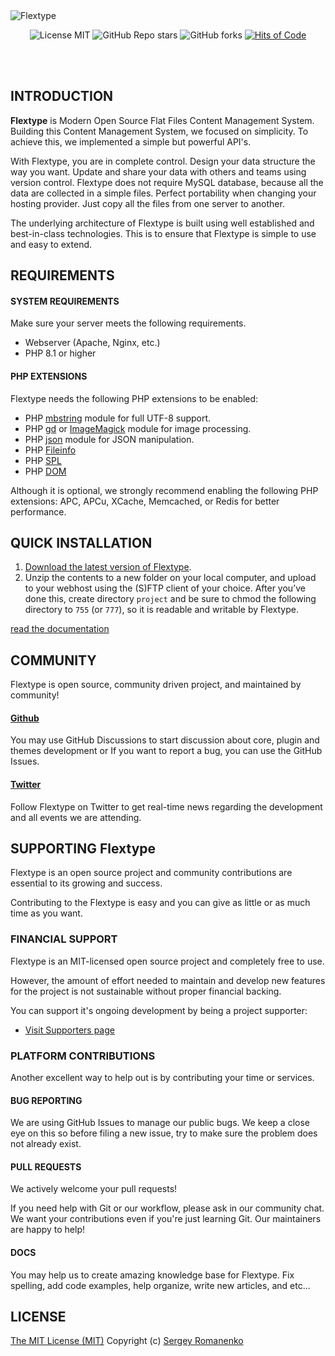 <img src="https://images2.imgbox.com/49/8d/4ipHqUcj_o.jpg" alt="Flextype" align="center">

<p align="center">
<img src="https://img.shields.io/badge/license-MIT-blue.svg?label=License" alt="License MIT"> <img alt="GitHub Repo stars" src="https://img.shields.io/github/stars/flextype/flextype?label=Stars"> <img alt="GitHub forks" src="https://img.shields.io/github/forks/flextype/flextype?label=Forks"> <a href="https://hitsofcode.com"><img alt="Hits of Code" src="https://hitsofcode.com/github/flextype/flextype?branch=1.x"></a>
</p>

<br>
<br>

## INTRODUCTION

**Flextype** is Modern Open Source Flat Files Content Management System. Building this Content Management System, we focused on simplicity. To achieve this, we implemented a simple but powerful API's.

With Flextype, you are in complete control. Design your data structure the way you want. Update and share your data with others and teams using version control. Flextype does not require MySQL database, because all the data are collected in a simple files. Perfect portability when changing your hosting provider. Just copy all the files from one server to another.

The underlying architecture of Flextype is built using well established and best-in-class technologies. This is to ensure that Flextype is simple to use and easy to extend.

## REQUIREMENTS

#### SYSTEM REQUIREMENTS
Make sure your server meets the following requirements.

* Webserver (Apache, Nginx, etc.)
* PHP 8.1 or higher

#### PHP EXTENSIONS
Flextype needs the following PHP extensions to be enabled:

* PHP [mbstring](http://php.net/manual/en/book.mbstring.php) module for full UTF-8 support.
* PHP [gd](http://php.net/manual/en/book.image.php) or [ImageMagick](http://php.net/manual/en/book.imagick.php) module for image processing.
* PHP [json](https://php.net/manual/en/book.json.php) module for JSON manipulation.
* PHP [Fileinfo](https://www.php.net/manual/en/book.fileinfo.php)
* PHP [SPL](https://www.php.net/manual/en/book.spl.php)
* PHP [DOM](https://www.php.net/manual/ru/class.domdocument.php)

Although it is optional, we strongly recommend enabling the following PHP extensions:
APC, APCu, XCache, Memcached, or Redis for better performance.

## QUICK INSTALLATION

1. [Download the latest version of Flextype](https://awilum.github.io/flextype/downloads/).
2. Unzip the contents to a new folder on your local computer, and upload to your webhost using the (S)FTP client of your choice. After you’ve done this, create directory <code>project</code> and be sure to chmod the following directory to <code>755</code> (or <code>777</code>), so it is readable and writable by Flextype.

[read the documentation](https://awilum.github.io/flextype/documentation/)

## COMMUNITY
Flextype is open source, community driven project, and maintained by community!

#### [Github](https://github.com/flextype)

You may use GitHub Discussions to start discussion about core, plugin and themes development or If you want to report a bug, you can use the GitHub Issues.

#### [Twitter](https://twitter.com/_flextype)

Follow Flextype on Twitter to get real-time news regarding the development and all events we are attending.

## SUPPORTING Flextype

Flextype is an open source project and community contributions are essential to its growing and success.

Contributing to the Flextype is easy and you can give as little or as much time as you want.

### FINANCIAL SUPPORT

Flextype is an MIT-licensed open source project and completely free to use.

However, the amount of effort needed to maintain and develop new features for the project is not sustainable without proper financial backing.

You can support it's ongoing development by being a project supporter:
* [Visit Supporters page](https://awilum.github.io/supporters/)

### PLATFORM CONTRIBUTIONS

Another excellent way to help out is by contributing your time or services.

#### BUG REPORTING

We are using GitHub Issues to manage our public bugs. We keep a close eye on this so before filing a new issue, try to make sure the problem does not already exist.

#### PULL REQUESTS

We actively welcome your pull requests!

If you need help with Git or our workflow, please ask in our community chat. We want your contributions even if you're just learning Git. Our maintainers are happy to help!

#### DOCS

You may help us to create amazing knowledge base for Flextype. Fix spelling, add code examples, help organize, write new articles, and etc...

## LICENSE
[The MIT License (MIT)](https://github.com/flextype/flextype/blob/1.x/LICENSE.txt)
Copyright (c) [Sergey Romanenko](https://awilum.github.io/)
